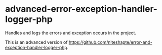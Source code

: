 # advanced-error-exception-handler-logger-php
Handles and logs the errors and exception occurs in the project.

This is an advanced version of https://github.com/niteshapte/error-and-exception-handler-logger-php.

